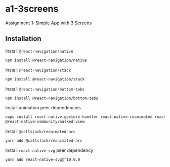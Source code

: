 # a1-3screens
Assignment 1: Simple App with 3 Screens

## Installation

Install `@react-navigation/native`
```sh
npm install @react-navigation/native
```

Install `@react-navigation/stack`
```sh
npm install @react-navigation/stack
```

Install `@react-navigation/bottom-tabs`
```sh
npm install @react-navigation/bottom-tabs
```

Install animation peer dependencies
```sh
expo install react-native-gesture-handler react-native-reanimated react-native-screens react-native-safe-area-context 
@react-native-community/masked-view
```

Install `@callstack/reanimated-arc`
```sh
yarn add @callstack/reanimated-arc
```

Install `react-native-svg` peer dependency
```sh
yarn add react-native-svg@^10.0.0
```
